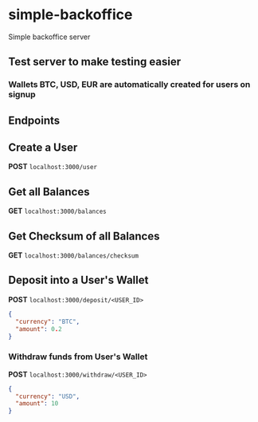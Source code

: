 # simple-backoffice
Simple backoffice server

## Test server to make testing easier
### Wallets BTC, USD, EUR are automatically created for users on signup

## Endpoints

## Create a User
**POST** `localhost:3000/user`

## Get all Balances
**GET** `localhost:3000/balances`

## Get Checksum of all Balances
**GET** `localhost:3000/balances/checksum`


## Deposit into a User's Wallet
**POST** `localhost:3000/deposit/<USER_ID>`
```json
{
  "currency": "BTC",
  "amount": 0.2
}
```


### Withdraw funds from User's Wallet
**POST** `localhost:3000/withdraw/<USER_ID>`
```json
{
  "currency": "USD",
  "amount": 10
}
```